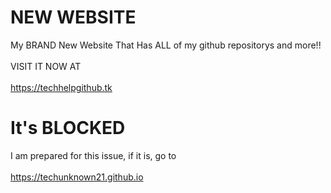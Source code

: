 # NEW WEBSITE
My BRAND New Website That Has ALL of my github repositorys and more!!
<br>
<br>
VISIT IT NOW AT 
<br>
<br>
https://techhelpgithub.tk
# It's BLOCKED
I am prepared for this issue, if it is, go to
<br>
<br>
https://techunknown21.github.io
